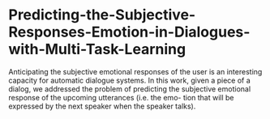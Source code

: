 # Predicting-the-Subjective-Responses-Emotion-in-Dialogues-with-Multi-Task-Learning
Anticipating the subjective emotional responses of the user is an interesting capacity for automatic dialogue systems. In this work, given a piece of a dialog, we addressed the problem of predicting the subjective emotional response of the upcoming utterances (i.e. the emo- tion that will be expressed by the next speaker when the speaker talks).
